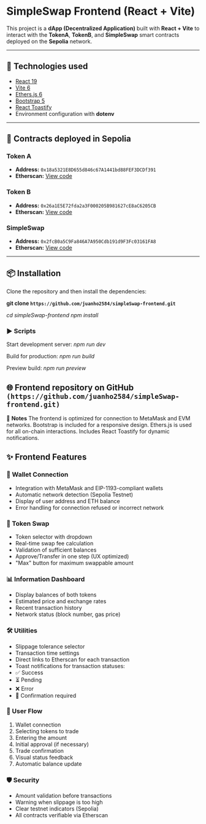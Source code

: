 # SimpleSwap Frontend (React + Vite)

This project is a **dApp (Decentralized Application)** built with **React + Vite** to interact with the **TokenA**, **TokenB**, and **SimpleSwap** smart contracts deployed on the **Sepolia** network.

---
## 🚀 Technologies used

- [React 19](https://react.dev/)
- [Vite 6](https://vitejs.dev/)
- [Ethers.js 6](https://docs.ethers.org/v6/)
- [Bootstrap 5](https://getbootstrap.com/)
- [React Toastify](https://fkhadra.github.io/react-toastify/introduction/)
- Environment configuration with **dotenv**

---

## 📜 Contracts deployed in Sepolia

### **Token A**
- **Address:** `0x18a5321E8D655d846c67A1441bd88FEF3DCDf391`  
- **Etherscan:** [View code](https://sepolia.etherscan.io/address/0x18a5321E8D655d846c67A1441bd88FEF3DCDf391#code)

### **Token B**
- **Address:** `0x26a1E5E72fda2a3F000205B981627cE8aC6205CB`  
- **Etherscan:** [View code](https://sepolia.etherscan.io/address/0x26a1E5E72fda2a3F000205B981627cE8aC6205CB#code)

### **SimpleSwap**
- **Address:** `0x2fcB0a5C9Fa846A7A950Cdb191d9F3Fc03161FA8`  
- **Etherscan:** [View code](https://sepolia.etherscan.io/address/0x2fcB0a5C9Fa846A7A950Cdb191d9F3Fc03161FA8#code)

---

## **📦 Installation**

Clone the repository and then install the dependencies:

**git clone `https://github.com/juanho2584/simpleSwap-frontend.git`**

*cd simpleSwap-frontend*
*npm install*

### **▶️ Scripts**

Start development server:
*npm run dev*

Build for production:
*npm run build*

Preview build:
*npm run preview*


## 🌐 Frontend repository on GitHub `(https://github.com/juanho2584/simpleSwap-frontend.git)`

📌 **Notes**
The frontend is optimized for connection to MetaMask and EVM networks.
Bootstrap is included for a responsive design.
Ethers.js is used for all on-chain interactions.
Includes React Toastify for dynamic notifications.
## ✨ Frontend Features

### 🔗 Wallet Connection
- Integration with MetaMask and EIP-1193-compliant wallets
- Automatic network detection (Sepolia Testnet)
- Display of user address and ETH balance
- Error handling for connection refused or incorrect network
### 💱 Token Swap
- Token selector with dropdown
- Real-time swap fee calculation
- Validation of sufficient balances
- Approve/Transfer in one step (UX optimized)
- "Max" button for maximum swappable amount

### 📊 Information Dashboard
- Display balances of both tokens
- Estimated price and exchange rates
- Recent transaction history
- Network status (block number, gas price)

### 🛠 Utilities
- Slippage tolerance selector
- Transaction time settings
- Direct links to Etherscan for each transaction
- Toast notifications for transaction statuses:
- ✅ Success
- ⏳ Pending
- ❌ Error
- 📝 Confirmation required

### 🔄 User Flow
1. Wallet connection
2. Selecting tokens to trade
3. Entering the amount
4. Initial approval (if necessary)
5. Trade confirmation
6. Visual status feedback
7. Automatic balance update

### 🛡 Security
- Amount validation before transactions
- Warning when slippage is too high
- Clear testnet indicators (Sepolia)
- All contracts verifiable via Etherscan